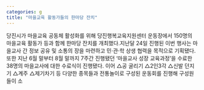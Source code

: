 ```yaml
---
categories: g
title: "마을교육 활동가들의 한마당 잔치"
---
```

당진시가 마을교육 공동체 활성화를 위해 당진행복교육지원센터 운동장에서 150명의 마을교육 활동가 등과 함께 한마당 잔치를 개최했다.지난달 24일 진행된 이번 행사는 마을교사 간 정보 공유 및 소통의 장을 마련하고 민&#8231;관&#8231;학 상생 협력을 목적으로 기획됐다. 또한 지난 6월 말부터 8월 말까지 7주간 진행됐던 ‘마을교사 성장 교육과정’을 수료한 38명의 마을교사에 대한 수료식이 진행됐다. 이어 △공 굴리기 △2인3각 △신발 던지기 △계주 △제기차기 등 다양한 종목들과 전통놀이로 구성된 운동회를 진행해 구성원들이 소